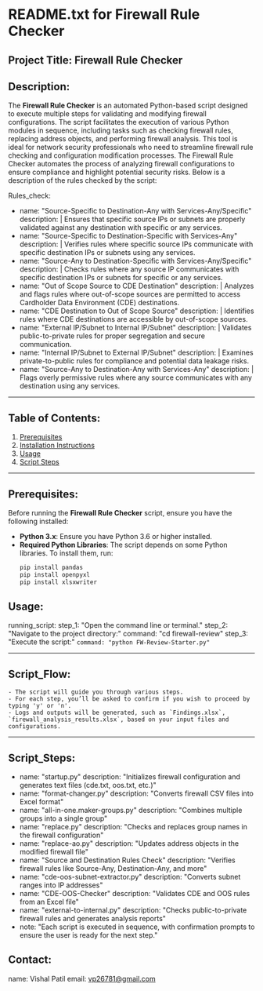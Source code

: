 # README.txt for Firewall Rule Checker

## Project Title: **Firewall Rule Checker**

## Description:
The **Firewall Rule Checker** is an automated Python-based script designed to execute multiple steps for validating and modifying firewall configurations. The script facilitates the execution of various Python modules in sequence, including tasks such as checking firewall rules, replacing address objects, and performing firewall analysis. This tool is ideal for network security professionals who need to streamline firewall rule checking and configuration modification processes. The Firewall Rule Checker automates the process of analyzing firewall configurations to ensure compliance and highlight potential security risks. Below is a description of the rules checked by the script:

Rules_check:
  - name: "Source-Specific to Destination-Any with Services-Any/Specific"
    description: |
      Ensures that specific source IPs or subnets are properly validated against any destination with specific or any services.
  - name: "Source-Specific to Destination-Specific with Services-Any"
    description: |
      Verifies rules where specific source IPs communicate with specific destination IPs or subnets using any services.
  - name: "Source-Any to Destination-Specific with Services-Any/Specific"
    description: |
      Checks rules where any source IP communicates with specific destination IPs or subnets for specific or any services.
  - name: "Out of Scope Source to CDE Destination"
    description: |
      Analyzes and flags rules where out-of-scope sources are permitted to access Cardholder Data Environment (CDE) destinations.
  - name: "CDE Destination to Out of Scope Source"
    description: |
      Identifies rules where CDE destinations are accessible by out-of-scope sources.
  - name: "External IP/Subnet to Internal IP/Subnet"
    description: |
      Validates public-to-private rules for proper segregation and secure communication.
  - name: "Internal IP/Subnet to External IP/Subnet"
    description: |
      Examines private-to-public rules for compliance and potential data leakage risks.
  - name: "Source-Any to Destination-Any with Services-Any"
    description: |
      Flags overly permissive rules where any source communicates with any destination using any services.


---

## Table of Contents:
1. [Prerequisites](#prerequisites)
2. [Installation Instructions](#installation-instructions)
3. [Usage](#usage)
4. [Script Steps](#script-steps)

---

## Prerequisites:
Before running the **Firewall Rule Checker** script, ensure you have the following installed:

- **Python 3.x**: Ensure you have Python 3.6 or higher installed.
- **Required Python Libraries**: The script depends on some Python libraries. To install them, run:
  ```bash
  pip install pandas
  pip install openpyxl
  pip install xlsxwriter

## Usage:
  running_script:
    step_1: "Open the command line or terminal."
    step_2: "Navigate to the project directory:"
      command: "cd firewall-review"
    step_3: "Execute the script:"
      ```command: "python FW-Review-Starter.py"```
  


  ---

  
  ## Script_Flow: 
    - The script will guide you through various steps.
    - For each step, you’ll be asked to confirm if you wish to proceed by typing 'y' or 'n'.
    - Logs and outputs will be generated, such as `Findings.xlsx`, `firewall_analysis_results.xlsx`, based on your input files and configurations.


---

## Script_Steps:
  - name: "startup.py"          description: "Initializes firewall configuration and generates text files (cde.txt, oos.txt, etc.)"
  - name: "format-changer.py"    description: "Converts firewall CSV files into Excel format"
  - name: "all-in-one.maker-groups.py" description: "Combines multiple groups into a single group"
  - name: "replace.py"           description: "Checks and replaces group names in the firewall configuration"
  - name: "replace-ao.py"        description: "Updates address objects in the modified firewall file"
  - name: "Source and Destination Rules Check" description: "Verifies firewall rules like Source-Any, Destination-Any, and more"
  - name: "cde-oos-subnet-extractor.py" description: "Converts subnet ranges into IP addresses"
  - name: "CDE-OOS-Checker"     description: "Validates CDE and OOS rules from an Excel file"
  - name: "external-to-internal.py" description: "Checks public-to-private firewall rules and generates analysis reports"
  - note: "Each script is executed in sequence, with confirmation prompts to ensure the user is ready for the next step."




## Contact:
  name: Vishal Patil
  email: vp26781@gmail.com
